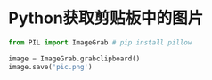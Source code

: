 # Python获取剪贴板中的图片

``` Python
from PIL import ImageGrab # pip install pillow

image = ImageGrab.grabclipboard()
image.save('pic.png')

```